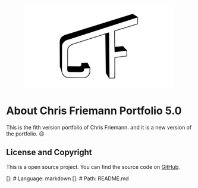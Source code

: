 <p align="center"><a href="https://chris.friemann.nl/" target="_blank"><img src="https://raw.githubusercontent.com/Chrinsieboy/Chris-Friemann-5.0/main/img/Achtergrond.png?token=GHSAT0AAAAAABOVTZ7HO4GGGHFZJSGONIBSYQFI4HQ" width="400"></a></p>

# About Chris Friemann Portfolio 5.0
This is the fith version portfolio of Chris Friemann.
and it is a new version of the portfolio. 😉

## License and Copyright
This is a open source project. You can find the source code on [GitHub](https://github.com/chrinsieboy/Chris-Friemann-5.0).

[]: # Language: markdown
[]: # Path: README.md